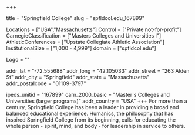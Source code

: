 
+++

title = "Springfield College"
slug = "spfldcol.edu_167899"

Locations = ["USA","Massachusetts"]
Control = ["Private not-for-profit"]
CarnegieClassification = ["Masters Colleges and Universities I"]
AthleticConferences = ["Upstate Collegiate Athletic Association"]
InstitutionalSize = ["1,000 - 4,999"]
domain = ["spfldcol.edu"]

Logo = ""

addr_lat = "-72.555688"
addr_long = "42.105033"
addr_street = "263 Alden St"
addr_city = "Springfield"
addr_state = "Massachusetts"
addr_postalcode = "01109-3797"

ipeds_unitid = "167899"
carn_2000_basic = "Master's Colleges and Universities (larger programs)"
addr_country = "USA"
+++
    For more than a century, Springfield College has been a leader in providing a broad and balanced educational experience. Humanics, the philosophy that has inspired Springfield College from its beginning, calls for educating the whole person - spirit, mind, and body - for leadership in service to others. 
